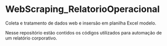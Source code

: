 # WebScraping_RelatorioOperacional
Coleta e tratamento de dados web e insersão em planilha Excel modelo.

Nesse repositório estão contidos os códigos utilizados para automação de um relatório corporativo.
